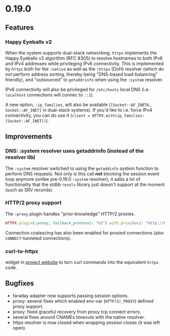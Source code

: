 # 0.19.0

## Features

### Happy Eyeballs v2

When the system supports dual-stack networking, `httpx` implements the Happy Eyeballs v2 algorithm (RFC 8305) to resolve hostnames to both IPv6 and IPv4 addresses while privileging IPv6 connectivity. This is implemented by `httpx` both for the `:native` as well as the `:https` (DoH) resolver (which do not perform address sorting, thereby being "DNS-based load-balancing" friendly), and "outsourced" to `getaddrinfo` when using the `:system` resolver.

IPv6 connectivity will also be privileged for `/etc/hosts` local DNS (i.e. `localhost` connections will connec to `::1`).

A new option, `:ip_families`, will also be available (`[Socket::AF_INET6, Socket::AF_INET]` in dual-stack systems). If you'd like to i.e. force IPv4 connectivity, you can do use it (`client = HTTPX.with(ip_families: [Socket::AF_INET])`).

## Improvements

### DNS: :system resolver uses getaddrinfo (instead of the resolver lib)

The `:system` resolver switched to using the `getaddinfo` system function to perform DNS requests. Not only is this call **not** blocking the session event loop anymore (unlike pre-0.19.0 `:system` resolver), it adds a lot of functionality that the stdlib `resolv` library just doesn't support at the moment (such as SRV records).

### HTTP/2 proxy support

The `:proxy` plugin handles "prior-knowledge" HTTP/2 proxies.

```ruby
HTTPX.plugin(:proxy, fallback_protocol: "h2").with_proxy(uri: "http://http2-proxy:3128").get(...
```

Connection coalescing has also been enabled for proxied connections (also `CONNECT`-tunneled connections).

### curl-to-httpx

widget in [project website](https://honeyryderchuck.gitlab.io/httpx/) to turn curl commands into the equivalent `httpx` code.

## Bugfixes

* faraday adapter now supports passing session options.
* proxy: several fixes which enabled env-var (`HTTP(S)_PROXY`) defined proxy support.
* proxy: fixed graceful recovery from proxy tcp connect errors.
* several fixes around CNAMEs timeouts with the native resolver.
* https resolver is now closed when wrapping session closes (it was left open).
